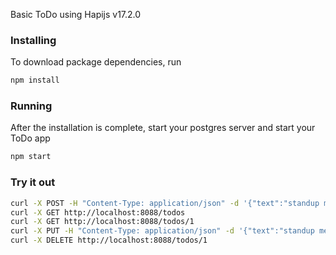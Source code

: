 Basic ToDo using Hapijs v17.2.0

### Installing
To download package dependencies, run
```sh
npm install
```

### Running
After the installation is complete, start your postgres server and start your ToDo app
```sh
npm start
```

### Try it out
```sh
curl -X POST -H "Content-Type: application/json" -d '{"text":"standup meeting at 4:00pm"}' http://localhost:8088/todos
curl -X GET http://localhost:8088/todos
curl -X GET http://localhost:8088/todos/1
curl -X PUT -H "Content-Type: application/json" -d '{"text":"standup meeting at 5:00pm"}' http://localhost:8088/todos/1
curl -X DELETE http://localhost:8088/todos/1
```
